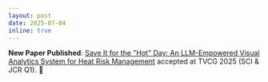 ```yaml
---
layout: post
date: 2025-07-04
inline: true
---
```


**New Paper Published**: [Save It for the "Hot" Day: An LLM-Empowered Visual Analytics System for Heat Risk Management](https://ieeexplore.ieee.org/document/11072384) accepted at TVCG 2025 (SCI & JCR Q1). :tada:


